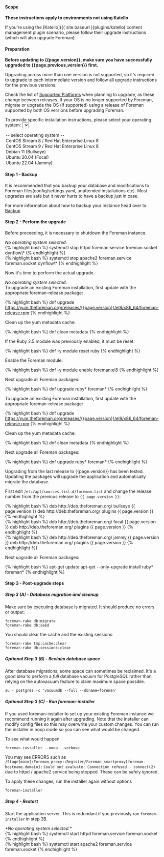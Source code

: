 #### Scope

**These instructions apply to environments not using Katello**

If you're using the [Katello]({{ site.baseurl }}plugins/katello) content management plugin scenario,
please follow their upgrade instructions (which will also upgrade Foreman).

#### Preparation

**Before updating to {{page.version}}, make sure you have successfully upgraded to {{page.previous_version}} first.**

Upgrading across more than one version is not supported, so it's required to upgrade to each
intermediate version and follow all upgrade instructions for the previous versions.

Check the list of [Supported Platforms](manuals/{{page.version}}/index.html#3.1.1SupportedPlatforms)
when planning to upgrade, as these change between releases. If your OS is no
longer supported by Foreman, migrate or upgrade the OS (if supported) using a
release of Foreman supported by both OS versions before upgrading Foreman.

<script type="text/javascript">
function update_upgrade_os(select) {
  var os = select.value;
  $(".upgrade_os").hide();
  if (os) {
    $(".upgrade_os_"+os).show();
  } else {
    $(".upgrade_os_none").show();
  }
}
$(document).ready(function() {
        $('#upgrade_os').trigger('change');
});
</script>

To provide specific installation instructions, please select your operating system:
<select id="upgrade_os" onChange="update_upgrade_os(this);">
  <option value="none">-- select operating system --</option>
  <option value="el8">CentOS Stream 8 / Red Hat Enterprise Linux 8</option>
  <option value="el9">CentOS Stream 9 / Red Hat Enterprise Linux 8</option>
  <option value="debian11">Debian 11 (Bullseye)</option>
  <option value="ubuntu2004">Ubuntu 20.04 (Focal)</option>
  <option value="ubuntu2204">Ubuntu 22.04 (Jammy)</option>
</select>

#### Step 1 - Backup

It is recommended that you backup your database and modifications to Foreman
files(config/settings.yaml, unattended installations etc).  Most upgrades are
safe but it never hurts to have a backup just in case.

For more information about how to backup your instance head over to
[Backup](manuals/{{page.version}}/index.html#5.5.1Backup)

#### Step 2 - Perform the upgrade

Before proceeding, it is necessary to shutdown the Foreman instance.

<div class="upgrade_os upgrade_os_none">
  <i>No operating system selected.</i>
</div>
<div class="upgrade_os upgrade_os_el8 upgrade_os_el9">
{% highlight bash %}
systemctl stop httpd foreman.service foreman.socket dynflow\*
{% endhighlight %}
</div>
<div class="upgrade_os upgrade_os_debian11 upgrade_os_ubuntu2004 upgrade_os_ubuntu2204">
{% highlight bash %}
systemctl stop apache2 foreman.service foreman.socket dynflow\*
{% endhighlight %}
</div>

Now it's time to perform the actual upgrade.

<div class="upgrade_os upgrade_os_none">
  <i>No operating system selected.</i>
</div>

<div class="upgrade_os upgrade_os_el8">
To upgrade an existing Foreman installation, first update with the
appropriate foreman-release package:

{% highlight bash %}
dnf upgrade https://yum.theforeman.org/releases/{{page.version}}/el8/x86_64/foreman-release.rpm
{% endhighlight %}

Clean up the yum metadata cache:

{% highlight bash %}
dnf clean metadata
{% endhighlight %}

If the Ruby 2.5 module was previously enabled, it must be reset:

{% highlight bash %}
dnf -y module reset ruby
{% endhighlight %}

Enable the Foreman module:

{% highlight bash %}
dnf -y module enable foreman:el8
{% endhighlight %}

Next upgrade all Foreman packages:

{% highlight bash %}
dnf upgrade ruby\* foreman\*
{% endhighlight %}
</div>

<div class="upgrade_os upgrade_os_el9">
To upgrade an existing Foreman installation, first update with the
appropriate foreman-release package:

{% highlight bash %}
dnf upgrade https://yum.theforeman.org/releases/{{page.version}}/el9/x86_64/foreman-release.rpm
{% endhighlight %}

Clean up the yum metadata cache:

{% highlight bash %}
dnf clean metadata
{% endhighlight %}

Next upgrade all Foreman packages:

{% highlight bash %}
dnf upgrade ruby\* foreman\*
{% endhighlight %}
</div>

<div class="upgrade_os upgrade_os_debian11 upgrade_os_ubuntu2004 upgrade_os_ubuntu2204">
Upgrading from the last release to {{page.version}} has been tested. Updating
the packages will upgrade the application and automatically migrate the
database.

First edit `/etc/apt/sources.list.d/foreman.list` and change the release
number from the previous release to `{{ page.version }}`:

<div class="upgrade_os upgrade_os_debian11">
{% highlight bash %}
deb http://deb.theforeman.org/ bullseye {{ page.version }}
deb http://deb.theforeman.org/ plugins {{ page.version }}
{% endhighlight %}
</div>
<div class="upgrade_os upgrade_os_ubuntu2004">
{% highlight bash %}
deb http://deb.theforeman.org/ focal {{ page.version }}
deb http://deb.theforeman.org/ plugins {{ page.version }}
{% endhighlight %}
</div>
<div class="upgrade_os upgrade_os_ubuntu2204">
{% highlight bash %}
deb http://deb.theforeman.org/ jammy {{ page.version }}
deb http://deb.theforeman.org/ plugins {{ page.version }}
{% endhighlight %}
</div>

Next upgrade all Foreman packages:

{% highlight bash %}
apt-get update
apt-get --only-upgrade install ruby\* foreman\*
{% endhighlight %}
</div>

#### Step 3 - Post-upgrade steps

##### Step 3 (A) - Database migration and cleanup

Make sure by executing database is migrated. It should produce no errors or
output:

    foreman-rake db:migrate
    foreman-rake db:seed

You should clear the cache and the existing sessions:

    foreman-rake tmp:cache:clear
    foreman-rake db:sessions:clear

##### Optional Step 3 (B) - Reclaim database space

After database migrations, some space can sometimes be reclaimed. It's a good idea to perform a *full* database vacuum for PostgreSQL rather than relying on the autovacuum feature to claim maximum space possible.

    su - postgres -c 'vacuumdb --full --dbname=foreman'

##### Optional Step 3 (C) - Run foreman-installer

If you used foreman-installer to set up your existing Foreman instance we
recommend running it again after upgrading. Note that the installer can
modify config files so this may overwrite your custom changes. You can run
the installer in noop mode so you can see what would be changed.

To see what would happen

    foreman-installer --noop --verbose

You may see ERRORS such as `/Stage[main]/Foreman_proxy::Register/Foreman_smartproxy[foreman-hostname.domain]:` `Could not evaluate: Connection refused - connect(2)` due to httpd / apache2 service being stopped.  These can be safely ignored.

To apply these changes, run the installer again without options

    foreman-installer

##### Step 4 - Restart

Start the application server. This is redundant if you previously ran `foreman-installer` in step 3B.

<div class="upgrade_os upgrade_os_none">
  <i>*No operating system selected.*</i>
</div>
<div class="upgrade_os upgrade_os_el8 upgrade_os_el9">
{% highlight bash %}
systemctl start httpd foreman.service foreman.socket
{% endhighlight %}
</div>
<div class="upgrade_os upgrade_os_debian11 upgrade_os_ubuntu2004 upgrade_os_ubuntu2204">
{% highlight bash %}
systemctl start apache2 foreman.service foreman.socket
{% endhighlight %}
</div>
